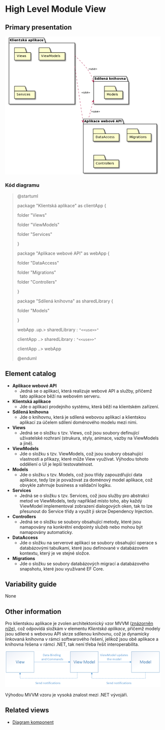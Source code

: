 # High Level Module View
## Primary presentation
![High level module view](../assets/prodejni_system_high_level_module_view.png "Diagram vrstev aplikací prodejního systému")

### Kód diagramu
> @startuml
>
> package "Klientská aplikace" as clientApp {
>
> folder "Views"
>
> folder "ViewModels"
>
> folder "Services"
>
> }
>
> package "Aplikace webové API" as webApp {
>
> folder "DataAccess"
>
> folder "Migrations"
>
> folder "Controllers"
>
> }
>
> package "Sdílená knihovna" as sharedLibrary {
>
> folder "Models"
>
> }
>
> webApp .up.> sharedLibrary : `"<<use>>"`
>
> clientApp ..> sharedLibrary : `"<<use>>"`
 >
> clientApp ..> webApp
>
> @enduml

## Element catalog
- **Aplikace webové API**
    - Jedná se o aplikaci, která realizuje webové API a služby, přičemž tato aplikace běží na webovém serveru.
- **Klientská aplikace**
    - Jde o aplikaci prodejního systému, která běží na klientském zařízení.
- **Sdílená knihovna**
    - Jde o knihovnu, která je sdílená webovou aplikací a klientskou aplikací za účelem sdílení doménového modelu mezi nimi.
- **Views**
    - Jedná se o složku s tzv. Views, což jsou soubory definující uživatelské rozhraní (strukura, styly, animace, vazby na ViewModels a jiné).
- **ViewModels**
    - Jde o složku s tzv. ViewModels, což jsou soubory obsahující vlastnosti a příkazy, které může View využívat. Výhodou tohoto oddělení o UI je lepší testovatelnost.
- **Models**
    - Jde o složku s tzv. Models, což jsou třídy zapouzdřující data aplikace, tedy lze je považovat za doménový model aplikace, což obvykle zahrnuje business a validační logiku.
- **Services**
    - Jedná se o složku s tzv. Services, což jsou služby pro abstrakci metod ve ViewModels, tedy například místo toho, aby každý ViewModel implementoval zobrazení dialogových oken, tak to lze přesunout do Service třídy a využít ji skrze Dependency Injection.
- **Controllers**
    - Jedná se o složku se soubory obsahující metody, které jsou namapovány na konkrétní endpointy služeb nebo mohou být namapovány automaticky.
- **DataAccess**
    - Jde o složku na serverové aplikaci se soubory obsahující operace s databázovými tabulkami, které jsou definované v databázovém kontextu, který je ve stejné složce.
- **Migrations**
    - Jde o složku se soubory databázových migrací a databázového snapshotu, které jsou využívané EF Core.

## Variability guide
None

## Other information
Pro klientskou aplikace je zvolen architektonický vzor MVVM ([znázorněn níže](#mvvm "Komponenty MVVM")), což odpovídá složkám v elementu *Klientská aplikace*, přičemž modely jsou sdílené s webovou API skrze sdílenou knihovnu, což je dynamicky linkovaná knihovna v rámci softwarového řešení, jelikož jsou obě aplikace a knihovna řešena v rámci .NET, tak není třeba řešit interoperabilita.

<div id="mvvm">

![MVVM_komponenty](../assets/mvvm.png "Obrázek s komponentami architektonického vzoru MVVM")

</div>

Výhodou MVVM vzoru je vysoká znalost mezi .NET vývojáři.

## Related views
- [Diagram komponent](../moduly/components.md "Diagram komponent prodejního systému")